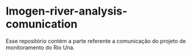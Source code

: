 # Imogen-river-analysis-comunication
Esse repositório contém a parte referente a comunicação do projeto de monitoramento do Rio Una.
